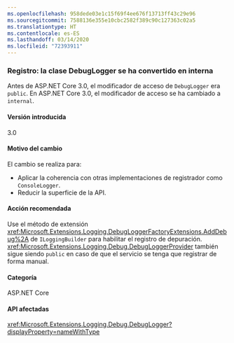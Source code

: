 ```yaml
---
ms.openlocfilehash: 958dede03e1c15f69f4ee676f13713ff43c29e96
ms.sourcegitcommit: 7588136e355e10cbc2582f389c90c127363c02a5
ms.translationtype: HT
ms.contentlocale: es-ES
ms.lasthandoff: 03/14/2020
ms.locfileid: "72393911"
---
```

### <a name="logging-debuglogger-class-made-internal"></a>Registro: la clase DebugLogger se ha convertido en interna

Antes de ASP.NET Core 3.0, el modificador de acceso de `DebugLogger` era `public`. En ASP.NET Core 3.0, el modificador de acceso se ha cambiado a `internal`.

#### <a name="version-introduced"></a>Versión introducida

3.0

#### <a name="reason-for-change"></a>Motivo del cambio

El cambio se realiza para:

* Aplicar la coherencia con otras implementaciones de registrador como `ConsoleLogger`.
* Reducir la superficie de la API.

#### <a name="recommended-action"></a>Acción recomendada

Use el método de extensión <xref:Microsoft.Extensions.Logging.DebugLoggerFactoryExtensions.AddDebug%2A> de `ILoggingBuilder` para habilitar el registro de depuración. <xref:Microsoft.Extensions.Logging.Debug.DebugLoggerProvider> también sigue siendo `public` en caso de que el servicio se tenga que registrar de forma manual.

#### <a name="category"></a>Categoría

ASP.NET Core

#### <a name="affected-apis"></a>API afectadas

<xref:Microsoft.Extensions.Logging.Debug.DebugLogger?displayProperty=nameWithType>

<!--

#### Affected APIs

`T:Microsoft.Extensions.Logging.Debug.DebugLogger`

-->
